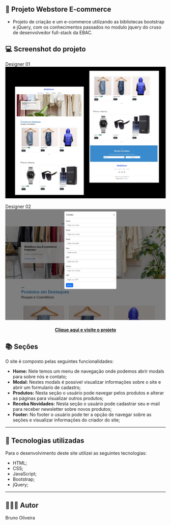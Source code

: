 ## 📝 Projeto Webstore E-commerce

- Projeto de criação e um e-commerce utilizando as bibliotecas bootstrap e jQuery, com os conhecimentos passados no modulo jquery do cruso de desenvolvedor full-stack da EBAC.

## 💻 Screenshot do projeto

Designer 01
![Screenshot](./assets/images/Screenshot.jpg)

Designer 02
![Screenshot](./assets/images/Screenshot-01.jpg)

<h4 align="center"><a href="https://630747886b1c0400b003d92f--frolicking-eclair-0fa201.netlify.app/">Clique aqui e visite o projeto</a></h4>


## 📚 Seções

O site é composto pelas seguintes funcionalidades:

- **Home:** Nele temos um menu de navegação onde podemos abrir modals para sobre nós e contato;
- **Modal:** Nestes modals é possivel visualizar informações sobre o site e abrir um formulario de cadastro;
- **Produtos:** Nesta seção o usuário pode navegar pelos produtos e alterar as páginas para visualizar outros produtos;
- **Receba Novidades:** Nesta seção o usuário pode cadastrar seu e-mail para receber newsletter sobre novos produtos;
- **Footer:** No footer o usuário pode ter a opção de navegar sobre as seções e visualizar informações do criador do site;

---

## 💼 Tecnologias utilizadas

Para o desenvolvimento deste site utilizei as seguintes tecnologias:

- HTML;
- CSS;
- JavaScript;
- Bootstrap;
- jQuery;

---

## 🙋🏻‍♂️ Autor

Bruno Oliveira


